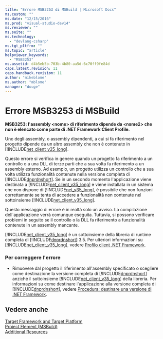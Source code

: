 ```yaml
---
title: "Errore MSB3253 di MSBuild | Microsoft Docs"
ms.custom: ""
ms.date: "12/15/2016"
ms.prod: "visual-studio-dev14"
ms.reviewer: ""
ms.suite: ""
ms.technology: 
  - "devlang-csharp"
ms.tgt_pltfrm: ""
ms.topic: "article"
helpviewer_keywords: 
  - "MSB3253"
ms.assetid: d4b5eb5b-703b-4b80-aa5d-6c70ff9fe84d
caps.latest.revision: 11
caps.handback.revision: 11
author: "mikeblome"
ms.author: "mblome"
manager: "douge"
---
```

# Errore MSB3253 di MSBuild
**MSB3253: l'assembly \<nome\> di riferimento dipende da \<nome2\> che non è elencato come parte di .NET Framework Client Profile.**  
  
 Uno degli assembly, o assembly dipendenti, a cui si fa riferimento nel progetto dipende da un altro assembly che non è contenuto in [!INCLUDE[net_client_v35_long](../misc/includes/net_client_v35_long_md.md)].  
  
 Questo errore si verifica in genere quando un progetto fa riferimento a un controllo o a una DLL di terze parti che a sua volta fa riferimento a un assembly esterno.  Ad esempio, un progetto utilizza un controllo che a sua volta utilizza funzionalità contenute nella versione completa di [!INCLUDE[dnprdnshort](../code-quality/includes/dnprdnshort_md.md)].  Se in un secondo momento l'applicazione viene destinata a [!INCLUDE[net_client_v35_long](../misc/includes/net_client_v35_long_md.md)] e viene installata in un sistema che non dispone di [!INCLUDE[net_v35_long](../misc/includes/net_v35_long_md.md)], è possibile che non funzioni correttamente se tenta di accedere a funzionalità non contenute nel sottoinsieme [!INCLUDE[net_client_v35_long](../misc/includes/net_client_v35_long_md.md)].  
  
 Questo messaggio di errore è in realtà solo un avviso. La compilazione dell'applicazione verrà comunque eseguita.  Tuttavia, si possono verificare problemi in seguito se il controllo o la DLL fa riferimento a funzionalità contenute in un assembly mancante.  
  
 [!INCLUDE[net_client_v35_long](../misc/includes/net_client_v35_long_md.md)] è un sottoinsieme della libreria di runtime completa di [!INCLUDE[dnprdnshort](../code-quality/includes/dnprdnshort_md.md)] 3.5.  Per ulteriori informazioni su [!INCLUDE[net_client_v35_long](../misc/includes/net_client_v35_long_md.md)], vedere [Profilo client .NET Framework](../Topic/.NET%20Framework%20Client%20Profile.md).  
  
### Per correggere l'errore  
  
-   Rimuovere dal progetto il riferimento all'assembly specificato o scegliere come destinazione la versione completa di [!INCLUDE[dnprdnshort](../code-quality/includes/dnprdnshort_md.md)] anziché il sottoinsieme [!INCLUDE[net_client_v35_long](../misc/includes/net_client_v35_long_md.md)] della libreria.  Per informazioni su come destinare l'applicazione alla versione completa di [!INCLUDE[dnprdnshort](../code-quality/includes/dnprdnshort_md.md)], vedere [Procedura: destinare una versione di .NET Framework](../ide/how-to-target-a-version-of-the-dotnet-framework.md).  
  
## Vedere anche  
 [Target Framework and Target Platform](../msbuild/msbuild-target-framework-and-target-platform.md)   
 [Project Element \(MSBuild\)](../msbuild/project-element-msbuild.md)   
 [Additional Resources](../msbuild/additional-msbuild-resources.md)